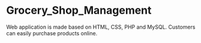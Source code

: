 # Grocery_Shop_Management
Web application is made based on HTML, CSS, PHP and MySQL. Customers can easily  purchase products online.
